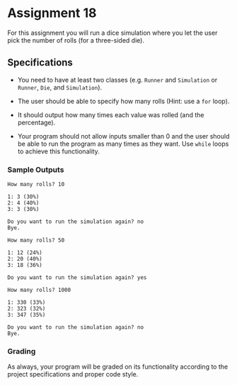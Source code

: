 # Assignment 18

For this assignment you will run a dice simulation where you let the user pick the number of rolls (for a three-sided die).

## Specifications

* You need to have at least two classes (e.g. `Runner` and `Simulation` or `Runner`, `Die`, and `Simulation`).

* The user should be able to specify how many rolls (Hint: use a `for` loop).

* It should output how many times each value was rolled (and the percentage).

* Your program should not allow inputs smaller than 0 and the user should be able to run the program as many times as they want. Use `while` loops to achieve this functionality.

### Sample Outputs
```
How many rolls? 10

1: 3 (30%)
2: 4 (40%)
3: 3 (30%)

Do you want to run the simulation again? no
Bye.
```

```
How many rolls? 50

1: 12 (24%)
2: 20 (40%)
3: 18 (36%)

Do you want to run the simulation again? yes

How many rolls? 1000

1: 330 (33%)
2: 323 (32%)
3: 347 (35%)

Do you want to run the simulation again? no
Bye.
```

### Grading

As always, your program will be graded on its functionality according to the project specifications and proper code style.

